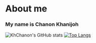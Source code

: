 <h1>About me</h1>
<h3>My name is Chanon Khanijoh</h3>

![KhChanon's GitHub stats](https://github-readme-stats.vercel.app/api?username=KhChanon&show_icons=true&theme=dracula&count_private=true)
[![Top Langs](https://github-readme-stats.vercel.app/api/top-langs/?username=KhChanon&layout=compact&theme=dracula)](https://github.com/anuraghazra/github-readme-stats)
